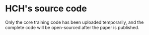 # HCH's source code

Only the core training code has been uploaded temporarily, and the complete code will be open-sourced after the paper is published.

